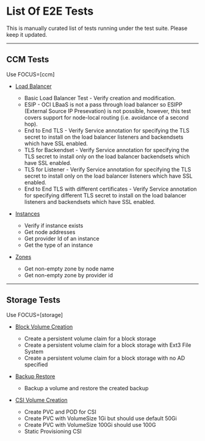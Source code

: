 # List Of E2E Tests

This is manually curated list of tests running under the test suite. Please keep it updated.

---

## CCM Tests
Use FOCUS=\[ccm\]
* [Load Balancer](load_balancer.go)
    * Basic Load Balancer Test - Verify creation and modification.
    * ESIP - OCI LBaaS is not a pass through load balancer so ESIPP (External Source IP Presevation) is not possible, however, this test covers support for node-local routing (i.e. avoidance of a second hop).
    * End to End TLS - Verify Service annotation for specifying the TLS secret to install on the load balancer listeners and backendsets which have SSL enabled.
    * TLS for Backendset - Verify Service annotation for specifying the TLS secret to install only on the load balancer backendsets which have SSL enabled.
    * TLS for Listener - Verify Service annotation for specifying the TLS secret to install only on the load balancer listeners which have SSL enabled.
    * End to End TLS with different certificates - Verify Service annotation for specifying different TLS secret to install on the load balancer listeners and backendsets which have SSL enabled.

* [Instances](instances.go)
    * Verify if instance exists
    * Get node addresses
    * Get provider Id of an instance
    * Get the type of an instance

* [Zones](zones.go)
    * Get non-empty zone by node name
    * Get non-empty zone by provider id

---

## Storage Tests
Use FOCUS=\[storage\]
* [Block Volume Creation](block_volume_creation.go)
    * Create a persistent volume claim for a block storage
    * Create a persistent volume claim for a block storage with Ext3 File System
    * Create a persistent volume claim for a block storage with no AD specified
    
* [Backup Restore](backup_restore.go)
    * Backup a volume and restore the created backup

* [CSI Volume Creation](csi_volume_creation.go)
    * Create PVC and POD for CSI
    * Create PVC with VolumeSize 1Gi but should use default 50Gi
    * Create PVC with VolumeSize 100Gi should use 100G
    * Static Provisioning CSI
